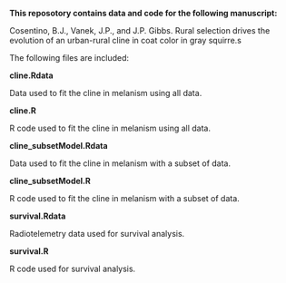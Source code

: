 **This reposotory contains data and code for the following manuscript:**

Cosentino, B.J., Vanek, J.P., and J.P. Gibbs. Rural selection drives the evolution of an urban-rural cline in coat color in gray squirre.s

The following files are included:

**cline.Rdata**

Data used to fit the cline in melanism using all data.

**cline.R**

R code used to fit the cline in melanism using all data.

**cline_subsetModel.Rdata**

Data used to fit the cline in melanism with a subset of data.

**cline_subsetModel.R**

R code used to fit the cline in melanism with a subset of data.

**survival.Rdata**

Radiotelemetry data used for survival analysis.

**survival.R**

R code used for survival analysis. 
